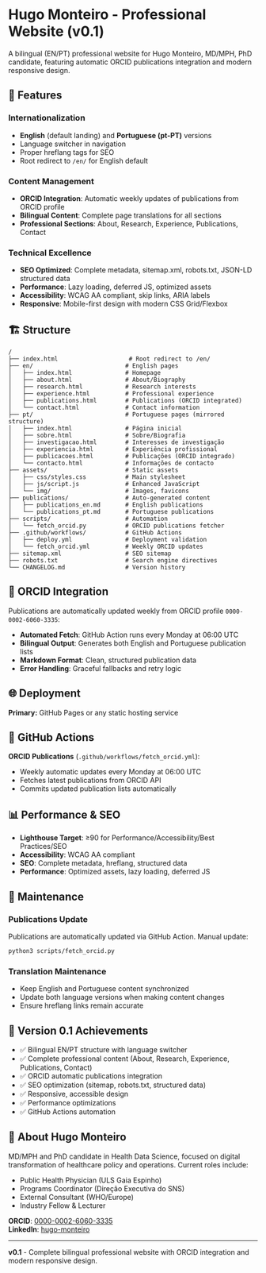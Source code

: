 # Hugo Monteiro - Professional Website (v0.1)

A bilingual (EN/PT) professional website for Hugo Monteiro, MD/MPH, PhD candidate, featuring automatic ORCID publications integration and modern responsive design.

## 🌟 Features

### Internationalization
- **English** (default landing) and **Portuguese (pt-PT)** versions
- Language switcher in navigation
- Proper hreflang tags for SEO
- Root redirect to `/en/` for English default

### Content Management
- **ORCID Integration**: Automatic weekly updates of publications from ORCID profile
- **Bilingual Content**: Complete page translations for all sections
- **Professional Sections**: About, Research, Experience, Publications, Contact

### Technical Excellence
- **SEO Optimized**: Complete metadata, sitemap.xml, robots.txt, JSON-LD structured data
- **Performance**: Lazy loading, deferred JS, optimized assets
- **Accessibility**: WCAG AA compliant, skip links, ARIA labels
- **Responsive**: Mobile-first design with modern CSS Grid/Flexbox

## 🏗️ Structure

```
/
├── index.html                    # Root redirect to /en/
├── en/                          # English pages
│   ├── index.html               # Homepage
│   ├── about.html               # About/Biography
│   ├── research.html            # Research interests
│   ├── experience.html          # Professional experience
│   ├── publications.html        # Publications (ORCID integrated)
│   └── contact.html             # Contact information
├── pt/                          # Portuguese pages (mirrored structure)
│   ├── index.html               # Página inicial
│   ├── sobre.html               # Sobre/Biografia
│   ├── investigacao.html        # Interesses de investigação
│   ├── experiencia.html         # Experiência profissional
│   ├── publicacoes.html         # Publicações (ORCID integrado)
│   └── contacto.html            # Informações de contacto
├── assets/                      # Static assets
│   ├── css/styles.css           # Main stylesheet
│   ├── js/script.js             # Enhanced JavaScript
│   └── img/                     # Images, favicons
├── publications/                # Auto-generated content
│   ├── publications_en.md       # English publications
│   └── publications_pt.md       # Portuguese publications
├── scripts/                     # Automation
│   └── fetch_orcid.py           # ORCID publications fetcher
├── .github/workflows/           # GitHub Actions
│   ├── deploy.yml               # Deployment validation
│   └── fetch_orcid.yml          # Weekly ORCID updates
├── sitemap.xml                  # SEO sitemap
├── robots.txt                   # Search engine directives
└── CHANGELOG.md                 # Version history
```

## 🚀 ORCID Integration

Publications are automatically updated weekly from ORCID profile `0000-0002-6060-3335`:
- **Automated Fetch**: GitHub Action runs every Monday at 06:00 UTC
- **Bilingual Output**: Generates both English and Portuguese publication lists
- **Markdown Format**: Clean, structured publication data
- **Error Handling**: Graceful fallbacks and retry logic

## 🌐 Deployment

**Primary:** GitHub Pages or any static hosting service  

## 🔄 GitHub Actions

**ORCID Publications** (`.github/workflows/fetch_orcid.yml`):
- Weekly automatic updates every Monday at 06:00 UTC
- Fetches latest publications from ORCID API
- Commits updated publication lists automatically

## 📊 Performance & SEO

- **Lighthouse Target**: ≥90 for Performance/Accessibility/Best Practices/SEO
- **Accessibility**: WCAG AA compliant
- **SEO**: Complete metadata, hreflang, structured data
- **Performance**: Optimized assets, lazy loading, deferred JS

## 🔧 Maintenance

### Publications Update
Publications are automatically updated via GitHub Action. Manual update:
```bash
python3 scripts/fetch_orcid.py
```

### Translation Maintenance
- Keep English and Portuguese content synchronized
- Update both language versions when making content changes
- Ensure hreflang links remain accurate

## 🎯 Version 0.1 Achievements

- ✅ Bilingual EN/PT structure with language switcher
- ✅ Complete professional content (About, Research, Experience, Publications, Contact)
- ✅ ORCID automatic publications integration
- ✅ SEO optimization (sitemap, robots.txt, structured data)
- ✅ Responsive, accessible design
- ✅ Performance optimizations
- ✅ GitHub Actions automation

## 🏥 About Hugo Monteiro

MD/MPH and PhD candidate in Health Data Science, focused on digital transformation of healthcare policy and operations. Current roles include:
- Public Health Physician (ULS Gaia Espinho)
- Programs Coordinator (Direção Executiva do SNS)  
- External Consultant (WHO/Europe)
- Industry Fellow & Lecturer

**ORCID**: [0000-0002-6060-3335](https://orcid.org/0000-0002-6060-3335)  
**LinkedIn**: [hugo-monteiro](https://www.linkedin.com/in/hugo-monteiro/)

---

**v0.1** - Complete bilingual professional website with ORCID integration and modern responsive design.
